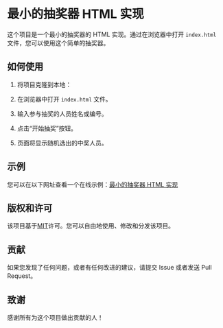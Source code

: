 # 最小的抽奖器 HTML 实现

这个项目是一个最小的抽奖器的 HTML 实现。通过在浏览器中打开 `index.html` 文件，您可以使用这个简单的抽奖器。

## 如何使用

1. 将项目克隆到本地：
1. 在浏览器中打开 `index.html` 文件。
3. 输入参与抽奖的人员姓名或编号。

4. 点击“开始抽奖”按钮。

5. 页面将显示随机选出的中奖人员。

## 示例

您可以在以下网址查看一个在线示例：[最小的抽奖器 HTML 实现](https://kkkklooooo.github.io/lottery/)

## 版权和许可

该项目基于[MIT](LICENSE)许可。您可以自由地使用、修改和分发该项目。

## 贡献

如果您发现了任何问题，或者有任何改进的建议，请提交 Issue 或者发送 Pull Request。

## 致谢

感谢所有为这个项目做出贡献的人！